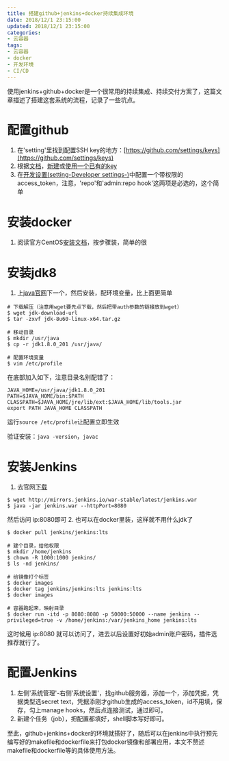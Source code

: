 ```yaml
---
title: 搭建github+jenkins+docker持续集成环境
date: 2018/12/1 23:15:00
updated: 2018/12/1 23:15:00
categories: 
- 云容器
tags: 
- 云容器
- docker
- 开发环境
- CI/CD
---
```


使用jenkins+github+docker是一个很常用的持续集成、持续交付方案了，这篇文章描述了搭建这套系统的流程，记录了一些坑点。

# 配置github
1. 在'setting'里找到配置SSH key的地方：[https://github.com/settings/keys](https://github.com/settings/keys)
2. 根据[文档](https://help.github.com/en/articles/connecting-to-github-with-ssh)，[新建](https://help.github.com/en/articles/generating-a-new-ssh-key-and-adding-it-to-the-ssh-agent)或[使用一个已有的key](https://help.github.com/en/articles/adding-a-new-ssh-key-to-your-github-account)
3. 在[开发设置(setting-Developer settings-)](https://github.com/settings/tokens)中配置一个带权限的access_token，注意，'repo'和'admin:repo hook'这两项是必选的，这个简单

# 安装docker
1. 阅读官方CentOS[安装文档](https://docs.docker.com/install/linux/docker-ce/centos/)，按步骤装，简单的很

# 安装jdk8
1. 上[java官网](https://www.oracle.com/technetwork/java/javase/downloads/index.html)下一个，然后安装，配环境变量，比上面更简单

```shell
# 下载解压（注意用wget要先点下载，然后把带auth参数的链接放到wget）
$ wget jdk-download-url
$ tar -zxvf jdk-8u60-linux-x64.tar.gz

# 移动目录
$ mkdir /usr/java
$ cp -r jdk1.8.0_201 /usr/java/

# 配置环境变量
$ vim /etc/profile
```

在底部加入如下，注意目录名别配错了：
```
JAVA_HOME=/usr/java/jdk1.8.0_201
PATH=$JAVA_HOME/bin:$PATH
CLASSPATH=$JAVA_HOME/jre/lib/ext:$JAVA_HOME/lib/tools.jar
export PATH JAVA_HOME CLASSPATH
```
运行`source /etc/profile`让配置立即生效

验证安装：`java -version`，`javac`

# 安装Jenkins
1. 去官网[下载](https://jenkins.io/zh/doc/pipeline/tour/getting-started/)
```shell
$ wget http://mirrors.jenkins.io/war-stable/latest/jenkins.war
$ java -jar jenkins.war --httpPort=8080
```
然后访问 ip:8080即可
2. 也可以在docker里装，这样就不用什么jdk了
```shell
$ docker pull jenkins/jenkins:lts

# 建个目录，给他权限
$ mkdir /home/jenkins
$ chown -R 1000:1000 jenkins/
$ ls -nd jenkins/

# 给镜像打个标签
$ docker images
$ docker tag jenkins/jenkins:lts jenkins:lts
$ docker images

# 容器跑起来，映射目录
$ docker run -itd -p 8080:8080 -p 50000:50000 --name jenkins --privileged=true -v /home/jenkins:/var/jenkins_home jenkins:lts
```
这时候用 ip:8080 就可以访问了，进去以后设置好初始admin账户密码，插件选推荐就行了。

# 配置Jenkins
1. 左侧'系统管理'-右侧'系统设置'，找github服务器，添加一个，添加凭据，凭据类型选secret text，凭据添刚才github生成的access_token，id不用填，保存，勾上manage hooks，然后点连接测试，通过即可。
2. 新建个任务（job），把配置都填好，shell脚本写好即可。

至此，github+jenkins+docker的环境就搭好了，随后可以在jenkins中执行预先编写好的makefile和dockerfile来打包docker镜像和部署应用，本文不赘述makefile和dockerfile等的具体使用方法。